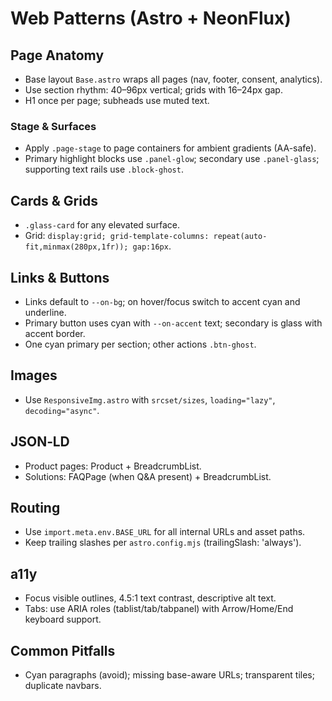 # Web Patterns (Astro + NeonFlux)

## Page Anatomy
- Base layout `Base.astro` wraps all pages (nav, footer, consent, analytics).
- Use section rhythm: 40–96px vertical; grids with 16–24px gap.
- H1 once per page; subheads use muted text.

### Stage & Surfaces
- Apply `.page-stage` to page containers for ambient gradients (AA-safe).
- Primary highlight blocks use `.panel-glow`; secondary use `.panel-glass`; supporting text rails use `.block-ghost`.

## Cards & Grids
- `.glass-card` for any elevated surface.
- Grid: `display:grid; grid-template-columns: repeat(auto-fit,minmax(280px,1fr)); gap:16px`.

## Links & Buttons
- Links default to `--on-bg`; on hover/focus switch to accent cyan and underline.
- Primary button uses cyan with `--on-accent` text; secondary is glass with accent border.
- One cyan primary per section; other actions `.btn-ghost`.

## Images
- Use `ResponsiveImg.astro` with `srcset/sizes`, `loading="lazy"`, `decoding="async"`.

## JSON‑LD
- Product pages: Product + BreadcrumbList.
- Solutions: FAQPage (when Q&A present) + BreadcrumbList.

## Routing
- Use `import.meta.env.BASE_URL` for all internal URLs and asset paths.
- Keep trailing slashes per `astro.config.mjs` (trailingSlash: 'always').

## a11y
- Focus visible outlines, 4.5:1 text contrast, descriptive alt text.
- Tabs: use ARIA roles (tablist/tab/tabpanel) with Arrow/Home/End keyboard support.

## Common Pitfalls
- Cyan paragraphs (avoid); missing base-aware URLs; transparent tiles; duplicate navbars.
